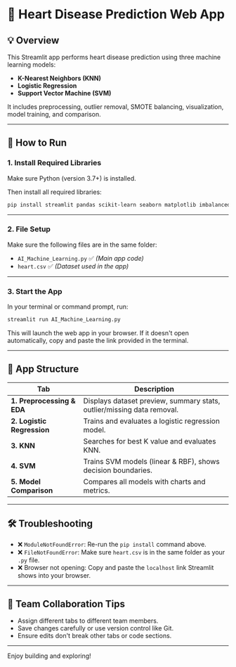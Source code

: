 
# 💓 Heart Disease Prediction Web App

## 💡 Overview
This Streamlit app performs heart disease prediction using three machine learning models:
- **K-Nearest Neighbors (KNN)**
- **Logistic Regression**
- **Support Vector Machine (SVM)**

It includes preprocessing, outlier removal, SMOTE balancing, visualization, model training, and comparison.

---

## 🚀 How to Run

### 1. Install Required Libraries
Make sure Python (version 3.7+) is installed.

Then install all required libraries:

```bash
pip install streamlit pandas scikit-learn seaborn matplotlib imbalanced-learn plotly
```

---

### 2. File Setup
Make sure the following files are in the same folder:
- `AI_Machine_Learning.py` ✅ *(Main app code)*
- `heart.csv` ✅ *(Dataset used in the app)*

---

### 3. Start the App
In your terminal or command prompt, run:

```bash
streamlit run AI_Machine_Learning.py
```

This will launch the web app in your browser. If it doesn't open automatically, copy and paste the link provided in the terminal.

---

## 🧭 App Structure

| Tab | Description |
|-----|-------------|
| **1. Preprocessing & EDA** | Displays dataset preview, summary stats, outlier/missing data removal. |
| **2. Logistic Regression** | Trains and evaluates a logistic regression model. |
| **3. KNN** | Searches for best K value and evaluates KNN. |
| **4. SVM** | Trains SVM models (linear & RBF), shows decision boundaries. |
| **5. Model Comparison** | Compares all models with charts and metrics. |

---

## 🛠️ Troubleshooting

- ❌ `ModuleNotFoundError`: Re-run the `pip install` command above.
- ❌ `FileNotFoundError`: Make sure `heart.csv` is in the same folder as your `.py` file.
- ❌ Browser not opening: Copy and paste the `localhost` link Streamlit shows into your browser.

---

## 👥 Team Collaboration Tips

- Assign different tabs to different team members.
- Save changes carefully or use version control like Git.
- Ensure edits don't break other tabs or code sections.

---

Enjoy building and exploring!
